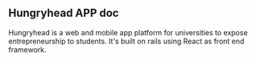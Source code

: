 ## Hungryhead APP doc

Hungryhead is a web and mobile app platform for universities to expose entrepreneurship to students. It's built on rails using React as front end framework. 